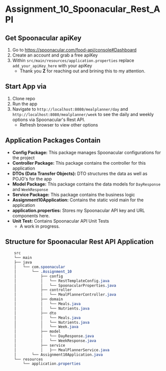 # Assignment_10_Spoonacular_Rest_API

## Get Spoonacular apiKey
1. Go to https://spoonacular.com/food-api/console#Dashboard
2. Create an account and grab a free apiKey
3. Within `src/main/resources/application.properties` replace `add_your_apiKey_here` with your apiKey
   - Thank you **Z** for reaching out and brining this to my attention. 

    
## Start App via
1. Clone repo
2. Run the app
3. Navigate to `http://localhost:8080/mealplanner/day` and `http://localhost:8080/mealplanner/week` to see the daily and weekly options via Spoonacular's Rest API.
   - Refresh browser to view other options

## Application Packages Contain
- **Config Package:** This package manages Spoonacular configurations for the project
- **Controller Package:** This package contains the controller for this application
- **DTOs (Data Transfer Objects):** DTO structures the data as well as POJO's for the app
- **Model Package:** This package contains the data models for `DayResponse` and `WeekResponse`
- **Service Package:** This package contains the business logic
- **Assignment10Application:** Contains the static void main for the application
- **application.properties:** Stores my Spoonacular API key and URL components here.
- **Unit Test:** Contains Spoonacular API Unit Tests
   - A work in progress.


## Structure for Spoonacular Rest API Application
```CSS
    src
    └── main
    ├── java
    │   └── com.spoonacular
    │       └── .Assignment_10
    │           ├── config
    │           │   └── RestTemplateConfig.java
    │           │   └── SpoonacularProperties.java
    │           ├── controller
    │           │   └── MealPlannerController.java
    │           ├── domain
    │           │   └── Meals.java
    │           │   └── Nutrients.java
    │           ├── dto
    │           │   └── Meals.java
    │           │   └── Nutrients.java
    │           │   └── Week.java
    │           ├── model
    │           │   └── DayResponse.java
    │           │   └── WeekResponse.java
    │           ├── service
    │           │   ├── MealPlannerService.java
    │       └── Assignment10Application.java
    └── resources
        └── application.properties

```